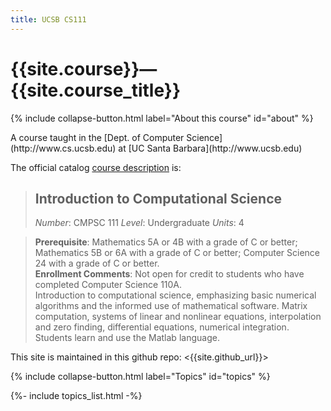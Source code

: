 ```yaml
---
title: UCSB CS111
---
```


# {{site.course}}&mdash;{{site.course_title}}

{% include collapse-button.html label="About this course" id="about" %}
<div class="collapse" id="about">
 <div class="card card-body" markdown="1">
A course taught 
in the [Dept. of Computer Science](http://www.cs.ucsb.edu) at
[UC Santa Barbara](http://www.ucsb.edu)

The official catalog [course description](http://www.cs.ucsb.edu/education/courses/cmpsc-111) is:


> ## Introduction to Computational Science
> *Number*: CMPSC 111
> *Level*: Undergraduate
> *Units*: 4
>

> **Prerequisite**: Mathematics 5A or 4B with a grade of C or better;
> Mathematics 5B or 6A with a grade of C or better; Computer Science
> 24 with a grade of C or better.<br>
> **Enrollment Comments**: Not open for credit to students who have completed Computer Science 110A.<br>
> Introduction to computational science, emphasizing basic numerical
> algorithms and the informed use of mathematical software. Matrix
> computation, systems of linear and nonlinear equations,
> interpolation and zero finding, differential equations, numerical
> integration. Students learn and use the Matlab language.


This site is maintained in this github repo: <{{site.github_url}}>

</div>
</div>

{% include collapse-button.html label="Topics" id="topics" %}
<div class="collapse" id="topics">
<div class="card card-body" markdown="1">
{%- include topics_list.html -%}
</div>
</div>

